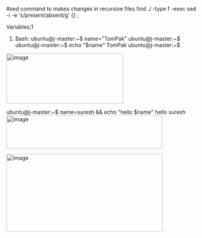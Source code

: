 #sed command to makes changes in recursive files
find ./ -type f -exec sed -i -e 's/present/absent/g' {} \;

Variables:1
1. Bash:
ubuntu@j-master:~$ name="TomPak"
ubuntu@j-master:~$
ubuntu@j-master:~$ echo "$name"
TomPak
ubuntu@j-master:~$
<img width="308" height="132" alt="image" src="https://github.com/user-attachments/assets/980604da-e8c6-4a80-b804-510e649b802a" />


ubuntu@j-master:~$ name=suresh && echo "hello $name"
hello suresh
<img width="411" height="88" alt="image" src="https://github.com/user-attachments/assets/f466e36e-ee38-49f0-a9ad-d9d633a537e3" /> 

<img width="412" height="206" alt="image" src="https://github.com/user-attachments/assets/3463648d-eca6-43e8-b1b5-227ee790ecb3" />

